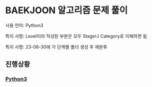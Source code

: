 # BAEKJOON 알고리즘 문제 풀이
사용 언어: Python3

특이 사항: Level이라 작성된 부분은 모두 Stage나 Category로 이해하면 됨

특이 사항: 23-08-30에 각 단계별 폴더 생성 후 재분류

## 진행상황
### [Python3](https://github.com/HSK021843/Baekjoon_problem_solving/blob/main/by_Python_3.txt)